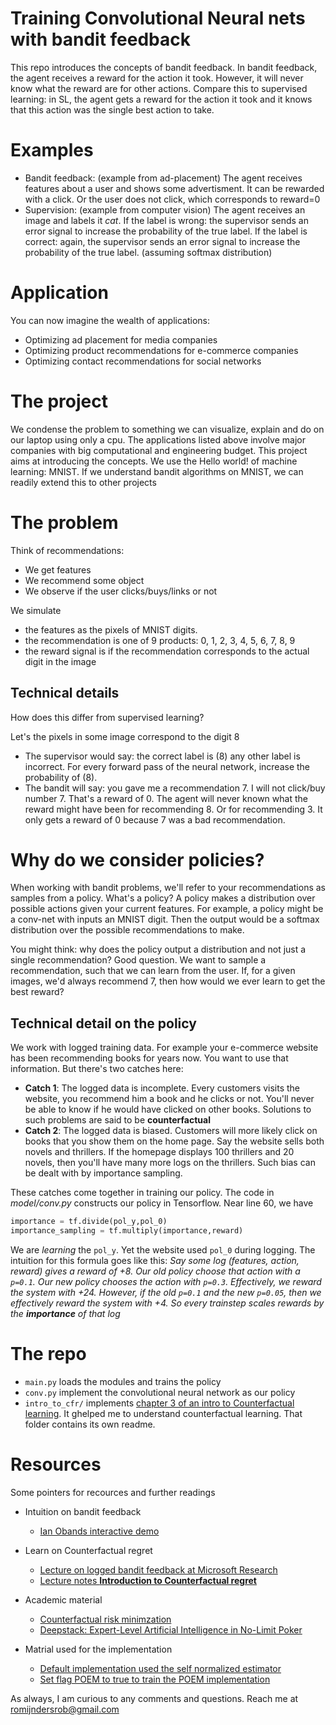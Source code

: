 # Training Convolutional Neural nets with bandit feedback

This repo introduces the concepts of bandit feedback. In bandit feedback, the agent receives a reward for the action it took. However, it will never know what the reward are for other actions. Compare this to supervised learning: in SL, the agent gets a reward for the action it took and it knows that this action was the single best action to take. 

# Examples

  * Bandit feedback: (example from ad-placement) The agent receives features about a user and shows some advertisment. It can be rewarded with a click. Or the user does not click, which corresponds to reward=0
  * Supervision: (example from computer vision) The agent receives an image and labels it *cat*. If the label is wrong: the supervisor sends an error signal to increase the probability of the true label. If the label is correct: again, the supervisor sends an error signal to increase the probability of the true label. (assuming softmax distribution)

# Application

You can now imagine the wealth of applications:

  * Optimizing ad placement for media companies
  * Optimizing product recommendations for e-commerce companies
  * Optimizing contact recommendations for social networks 

# The project
We condense the problem to something we can visualize, explain and do on our laptop using only a cpu. The applications listed above involve major companies with big computational and engineering budget. This project aims at introducing the concepts. We use the Hello world! of machine
learning: MNIST. If we understand bandit algorithms on MNIST, we can readily extend this to other projects

# The problem
Think of recommendations:

  * We get features
  * We recommend some object
  * We observe if the user clicks/buys/links or not

 We simulate

   * the features as the pixels of MNIST digits.
   * the recommendation is one of 9 products: 0, 1, 2, 3, 4, 5, 6, 7, 8, 9
   * the reward signal is if the recommendation corresponds to the actual digit in the image

## Technical details

 How does this differ from supervised learning?

 Let's the pixels in some image correspond to the digit 8

   * The supervisor would say: the correct label is (8) any other label is incorrect. For every forward pass of the neural network, increase the probability of (8).
   * The bandit will say: you gave me a recommendation 7. I will not click/buy number 7. That's a reward of 0. The agent will never known what the reward might have been for recommending 8. Or for recommending 3. It only gets a reward of 0 because 7 was a bad recommendation.

# Why do we consider policies?
When working with bandit problems, we'll refer to your recommendations as samples from a policy. What's a policy? A policy makes a distribution over possible actions given your current features. For example, a policy might be a conv-net with inputs an MNIST digit. Then the output would be a softmax distribution over the possible recommendations to make.

You might think: why does the policy output a distribution and not just a single recommendation? Good question. We want to sample a recommendation, such that we can learn from the user. If, for a given images, we'd always recommend 7, then how would we ever learn to get the best reward?

## Technical detail on the policy
We work with logged training data. For example your e-commerce website has been recommending books for years now. You want to use that information. But there's two catches here:

  * __Catch 1__: The logged data is incomplete. Every customers visits the website, you recommend him a book and he clicks or not. You'll never be able to know if he would have clicked on other books. Solutions to such problems are said to be __counterfactual__
  * __Catch 2__: The logged data is biased. Customers will more likely click on books that you show them on the home page. Say the website sells both novels and thrillers. If the homepage displays 100 thrillers and 20 novels, then you'll have many more logs on the thrillers. Such bias can be dealt with by importance sampling.

These catches come together in training our policy. The code in _model/conv.py_ constructs our policy in Tensorflow. Near line 60, we have
```python
importance = tf.divide(pol_y,pol_0)
importance_sampling = tf.multiply(importance,reward) 
```
We are _learning_ the ```pol_y```. Yet the website used ```pol_0``` during logging. The intuition for this formula goes like this:
_Say some log (features, action, reward) gives a reward of +8. Our old policy choose that action with a ```p=0.1```. Our new policy chooses the action with ```p=0.3```. Effectively, we reward the system with +24. However, if the old ```p=0.1``` and the new ```p=0.05```, then we effectively reward the system with +4. So every trainstep scales rewards by the **importance** of that log_


# The repo

  * ```main.py``` loads the modules and trains the policy
  * ```conv.py``` implement the convolutional neural network as our policy
  * ```intro_to_cfr/``` implements [chapter 3 of an intro to Counterfactual learning](http://modelai.gettysburg.edu/2013/cfr/cfr.pdf). It ghelped me to understand counterfactual learning. That folder contains its own readme.
 

# Resources
 Some pointers for recources and further readings

   * Intuition on bandit feedback

       * [Ian Obands interactive demo](http://iosband.github.io/2015/07/28/Beat-the-bandit.html)

   * Learn on Counterfactual regret

       * [Lecture on logged bandit feedback at Microsoft Research](https://www.youtube.com/watch?v=4I0zsPTZyP4)
       * [Lecture notes **Introduction to Counterfactual regret**](http://modelai.gettysburg.edu/2013/cfr/cfr.pdf)
       
   * Academic material

       * [Counterfactual risk minimzation](https://arxiv.org/pdf/1502.02362.pdf)
       * [Deepstack: Expert-Level Artificial Intelligence in No-Limit Poker](https://arxiv.org/abs/1701.01724)

   * Matrial used for the implementation

     * [Default implementation used the self normalized estimator](https://www.cs.cornell.edu/people/tj/publications/swaminathan_joachims_15d.pdf)
     * [Set flag POEM to true to train the POEM implementation](https://arxiv.org/pdf/1502.02362.pdf)


As always, I am curious to any comments and questions. Reach me at romijndersrob@gmail.com